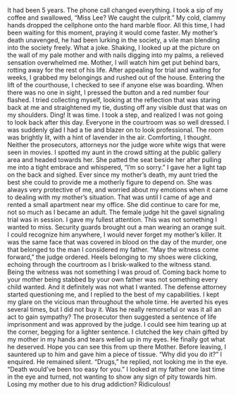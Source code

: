 It had been 5 years. The phone call changed everything. I took a sip of my coffee and swallowed, “Miss Lee? We caught the culprit.” My cold, clammy hands dropped the cellphone onto the hard marble floor. All this time, I had been waiting for this moment, praying it would come faster. My mother’s death unavenged, he had been lurking in the society, a vile man blending into the society freely. What a joke. Shaking, I looked up at the picture on the wall of my pale mother and with nails digging into my palms, a relieved sensation overwhelmed me. Mother, I will watch him get put behind bars, rotting away for the rest of his life.
After appealing for trial and waiting for weeks, I grabbed my belongings and rushed out of the house. Entering the lift of the courthouse, I checked to see if anyone else was boarding. When there was no one in sight, I pressed the button and a red number four flashed. I tried collecting myself, looking at the reflection that was staring back at me and straightened my tie, dusting off any visible dust that was on my shoulders. Ding! It was time. I took a step, and realized I was not going to look back after this day.
Everyone in the courtroom was so well dressed. I was suddenly glad I had a tie and blazer on to look professional. The room was brightly lit, with a hint of lavender in the air. Comforting, I thought. Neither the prosecutors, attorneys nor the judge wore white wigs that were seen in movies. I spotted my aunt in the crowd sitting at the public gallery area and headed towards her. She patted the seat beside her after pulling me into a tight embrace and whispered, “I’m so sorry.” I gave her a light tap on the back and sighed. Ever since my mother’s death, my aunt tried the best she could to provide me a motherly figure to depend on. She was always very protective of me, and worried about my emotions when it came to dealing with my mother’s situation. That was until I came of age and rented a small apartment near my office. She did continue to care for me, not so much as I became an adult.
The female judge hit the gavel signaling trial was in session. I gave my fullest attention. This was not something I wanted to miss. Security guards brought out a man wearing an orange suit. I could recognize him anywhere, I would never forget my mother’s killer. It was the same face that was covered in blood on the day of the murder, one that belonged to the man I considered my father. “May the witness come forward,” the judge ordered. Heels belonging to my shoes were clicking, echoing through the courtroom as I brisk-walked to the witness stand.
Being the witness was not something I was proud of. Coming back home to your mother being stabbed by your own father was not something every child wanted. And it definitely was not what I wanted. The defense attorney started questioning me, and I replied to the best of my capabilities. I kept my glare on the vicious man throughout the whole time. He averted his eyes several times, but I did not buy it. Was he really remorseful or was it all an act to gain sympathy? The prosecutor then suggested a sentence of life imprisonment and was approved by the judge. I could see him tearing up at the corner, begging for a lighter sentence. I clutched the key chain gifted by my mother in my hands and tears welled up in my eyes. He finally got what he deserved. Hope you can see this from up there Mother.
Before leaving, I sauntered up to him and gave him a piece of tissue. “Why did you do it?” I enquired. He remained silent. “Drugs,” he replied, not looking me in the eye.
“Death would’ve been too easy for you.”
I looked at my father one last time in the eye and turned, not wanting to show any sign of pity towards him. Losing my mother due to his drug addiction? Ridiculous!

